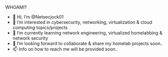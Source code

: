 WHOAMI?
- 👋 Hi, I’m @Netsecjock01
- 👀 I’m interested in cybersecurity, networking, virtualization & cloud computing topics/projects
- 🌱 I’m currently learning network engineering, virtualized homelabbing & network security
- 💞️ I’m looking forward to collaborate & share my homelab projects soon..
- 📫 Info on how to reach me will be provided soon..

<!---
Netsecjock01/Netsecjock01 is a ✨ special ✨ repository because its `README.md` (this file) appears on your GitHub profile.
You can click the Preview link to take a look at your changes.
--->

